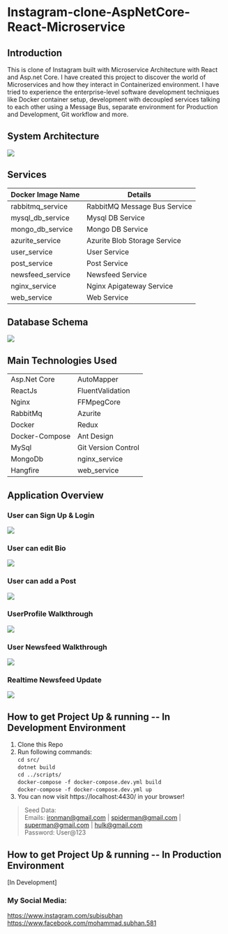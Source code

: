 # Instagram-clone-AspNetCore-React-Microservice

## Introduction
This is clone of Instagram built with Microservice Architecture with React and Asp.net Core. I have created this project to discover the world of Microservices and how they interact in Containerized environment. I have tried to experience the enterprise-level software development techniques like Docker container setup, development with decoupled services talking to each other using a Message Bus, separate environment for Production and Development, Git workflow and more.


## System Architecture
<p class="center">
    <img src="https://user-images.githubusercontent.com/63048473/100604271-1e993e80-3328-11eb-8d5e-b3416b2f4aed.png">
</p>

## Services
| Docker Image Name   | Details                      |
| ------------------- | ---------------------------- |
| rabbitmq_service    | RabbitMQ Message Bus Service |
| mysql_db_service    | Mysql DB Service             |
| mongo_db_service    | Mongo DB Service             |
| azurite_service     | Azurite Blob Storage Service |
| user_service        | User Service                 |
| post_service        | Post Service                 |
| newsfeed_service    | Newsfeed Service             |
| nginx_service       | Nginx Apigateway Service     |
| web_service         | Web Service                  |

## Database Schema
<p class="center">
    <img src="https://user-images.githubusercontent.com/63048473/100711198-c4a18300-33d2-11eb-82f1-95ab517fc57d.png">
</p>

## Main Technologies Used
|                  |                     |
| -----------------|---------------------|
| Asp.Net Core     | AutoMapper          |
| ReactJs          | FluentValidation    |
| Nginx            | FFMpegCore          |
| RabbitMq         | Azurite             |
| Docker           | Redux               |
| Docker-Compose   | Ant Design          |
| MySql            | Git Version Control |
| MongoDb          | nginx_service       |
| Hangfire         | web_service         |

## Application Overview
### User can Sign Up & Login
<p class="center">
    <img src="https://github.com/msubhan9803/Instagram-clone-AspNetCore-React-Microservice/blob/master/extras/Signup-login.gif?raw=true">
</p>

### User can edit Bio
<p class="center">
    <img src="https://github.com/msubhan9803/Instagram-clone-AspNetCore-React-Microservice/blob/master/extras/Edit-bio.gif?raw=true">
</p>

### User can add a Post
<p class="center">
    <img src="https://github.com/msubhan9803/Instagram-clone-AspNetCore-React-Microservice/blob/master/extras/Add-Post.gif?raw=true">
</p>

### UserProfile Walkthrough
<p class="center">
    <img src="https://github.com/msubhan9803/Instagram-clone-AspNetCore-React-Microservice/blob/master/extras/Userfeed-overview.gif?raw=true">
</p>

### User Newsfeed Walkthrough
<p class="center">
    <img src="https://github.com/msubhan9803/Instagram-clone-AspNetCore-React-Microservice/blob/master/extras/Newsfeed-overview.gif?raw=true">
</p>

### Realtime Newsfeed Update
<p class="center">
    <img src="https://github.com/msubhan9803/Instagram-clone-AspNetCore-React-Microservice/blob/master/extras/Realtime-Newsfeed-new.gif?raw=true">
</p>

## How to get Project Up & running -- In Development Environment
1. Clone this Repo
2. Run following commands:\
    `cd src/`\
    `dotnet build`\
    `cd ../scripts/`\
    `docker-compose -f docker-compose.dev.yml build`\
    `docker-compose -f docker-compose.dev.yml up`
3. You can now visit https://localhost:4430/ in your browser!

> Seed Data: \
> Emails: ironman@gmail.com | spiderman@gmail.com | superman@gmail.com | hulk@gmail.com \
> Password: User@123


## How to get Project Up & running -- In Production Environment
[In Development]

### My Social Media:
https://www.instagram.com/subisubhan \
https://www.facebook.com/mohammad.subhan.581
